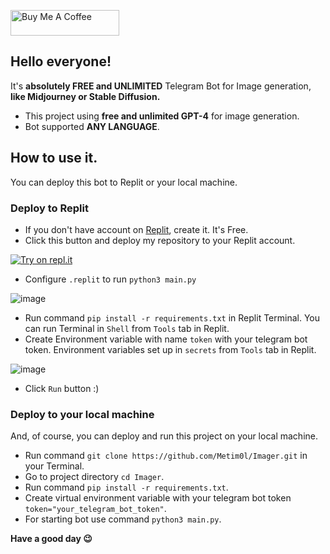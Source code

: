 <a href="https://www.buymeacoffee.com/metimol" target="_blank"><img src="https://cdn.buymeacoffee.com/buttons/default-orange.png" alt="Buy Me A Coffee" height="41" width="174"></a>

## Hello everyone!

It's **absolutely FREE and UNLIMITED** Telegram Bot for Image generation, **like Midjourney or Stable Diffusion.**
- This project using **free and unlimited GPT-4** for image generation.
- Bot supported **ANY LANGUAGE**.

## How to use it.
You can deploy this bot to Replit or your local machine.
### Deploy to Replit
- If you don't have account on [Replit](https://replit.com/), create it. It's Free.
- Click this button and deploy my repository to your Replit account.

[![Try on repl.it](https://img.shields.io/badge/Replit-DD1200?style=for-the-badge&logo=Replit&logoColor=white)](https://repl.it/github/metim0l/Imager)

- Configure `.replit` to run `python3 main.py`

![image](https://github.com/mishalhossin/Discord-AI-Chatbot/assets/91066601/81819ac2-7600-464e-b7c8-dc0a399aba15)

- Run command `pip install -r requirements.txt` in Replit Terminal. You can run Terminal in `Shell` from `Tools` tab in Replit.
- Create Environment variable with name `token` with your telegram bot token. Environment variables set up in `secrets` from `Tools` tab in Replit.

![image](https://github.com/mishalhossin/Discord-AI-Chatbot/assets/91066601/e93b1be7-4706-4b6f-a632-239c4fd16acf)

- Click `Run` button :)

### Deploy to your local machine
And, of course, you can deploy and run this project on your local machine.
- Run command `git clone https://github.com/Metim0l/Imager.git` in your Terminal.
- Go to project directory `cd Imager`.
- Run command `pip install -r requirements.txt`.
- Create virtual environment variable with your telegram bot token `token="your_telegram_bot_token"`.
- For starting bot use command `python3 main.py`.

**Have a good day 😉**
